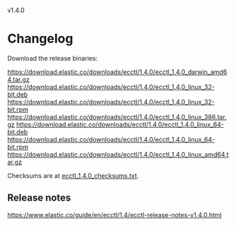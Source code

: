 v1.4.0

# Changelog

Download the release binaries:

<https://download.elastic.co/downloads/ecctl/1.4.0/ecctl_1.4.0_darwin_amd64.tar.gz>
<https://download.elastic.co/downloads/ecctl/1.4.0/ecctl_1.4.0_linux_32-bit.deb>
<https://download.elastic.co/downloads/ecctl/1.4.0/ecctl_1.4.0_linux_32-bit.rpm>
<https://download.elastic.co/downloads/ecctl/1.4.0/ecctl_1.4.0_linux_386.tar.gz>
<https://download.elastic.co/downloads/ecctl/1.4.0/ecctl_1.4.0_linux_64-bit.deb>
<https://download.elastic.co/downloads/ecctl/1.4.0/ecctl_1.4.0_linux_64-bit.rpm>
<https://download.elastic.co/downloads/ecctl/1.4.0/ecctl_1.4.0_linux_amd64.tar.gz>

Checksums are at [ecctl_1.4.0_checksums.txt](https://download.elastic.co/downloads/ecctl/1.4.0/ecctl_1.4.0_checksums.txt).

## Release notes

<https://www.elastic.co/guide/en/ecctl/1.4/ecctl-release-notes-v1.4.0.html>
